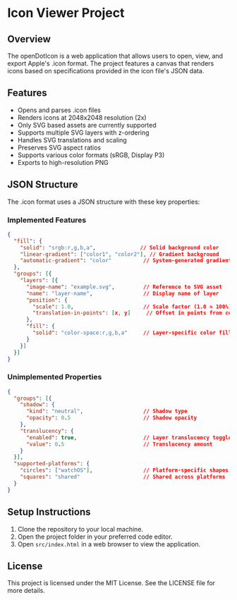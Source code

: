 # Icon Viewer Project

## Overview
The openDotIcon is a web application that allows users to open, view, and export Apple's .icon format. The project features a canvas that renders icons based on specifications provided in the icon file's JSON data.

## Features
- Opens and parses .icon files
- Renders icons at 2048x2048 resolution (2x)
- Only SVG based assets are currently supported
- Supports multiple SVG layers with z-ordering
- Handles SVG translations and scaling
- Preserves SVG aspect ratios
- Supports various color formats (sRGB, Display P3)
- Exports to high-resolution PNG

## JSON Structure
The .icon format uses a JSON structure with these key properties:

### Implemented Features
```json
{
  "fill": {
    "solid": "srgb:r,g,b,a",              // Solid background color
    "linear-gradient": ["color1", "color2"], // Gradient background
    "automatic-gradient": "color"          // System-generated gradient
  },
  "groups": [{
    "layers": [{
      "image-name": "example.svg",         // Reference to SVG asset
      "name": "layer-name",                // Display name of layer
      "position": {
        "scale": 1.0,                      // Scale factor (1.0 = 100%)
        "translation-in-points": [x, y]     // Offset in points from center
      },
      "fill": {
        "solid": "color-space:r,g,b,a"     // Layer-specific color fill
      }
    }]
  }]
}
```

### Unimplemented Properties
```json
{
  "groups": [{
    "shadow": {
      "kind": "neutral",                   // Shadow type
      "opacity": 0.5                       // Shadow opacity
    },
    "translucency": {
      "enabled": true,                     // Layer translucency toggle
      "value": 0.5                         // Translucency amount
    }
  }],
  "supported-platforms": {
    "circles": ["watchOS"],                // Platform-specific shapes
    "squares": "shared"                    // Shared across platforms
  }
}
```

## Setup Instructions
1. Clone the repository to your local machine.
2. Open the project folder in your preferred code editor.
3. Open `src/index.html` in a web browser to view the application.

## License
This project is licensed under the MIT License. See the LICENSE file for more details.